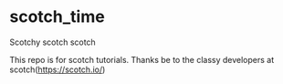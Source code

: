 # scotch_time
Scotchy scotch scotch

This repo is for scotch tutorials.
Thanks be to the classy developers at scotch(https://scotch.io/)
